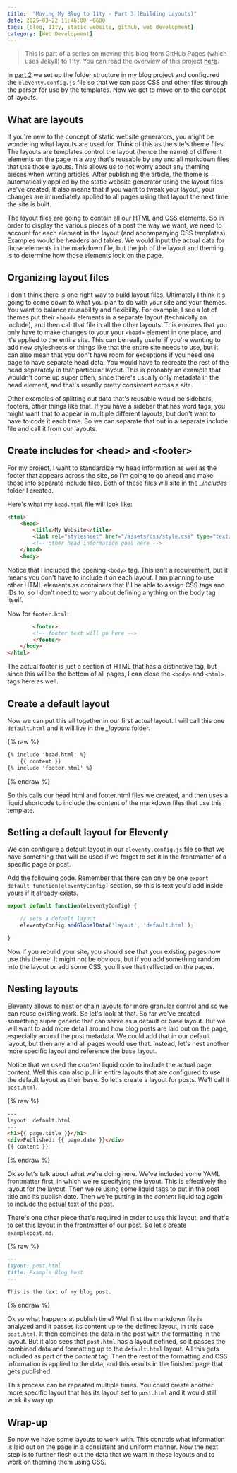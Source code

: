```yaml
---
title:  "Moving My Blog to 11ty - Part 3 (Building Layouts)"
date: 2025-03-22 11:46:00 -0600
tags: [blog, 11ty, static website, github, web development]
category: [Web Development]
---
```


> This is part of a series on moving this blog from GitHub Pages (which uses Jekyll) to 11ty. You can read the overview of this project [here](https://jasontenpenny.com/posts/move-blog-to-11ty-prologue/).

In [part 2](https://jasontenpenny.com/posts/move-blog-to-11ty-pt2) we set up the folder structure in my blog project and configured the `eleventy.config.js` file so that we can pass CSS and other files through the parser for use by the templates. Now we get to move on to the concept of layouts.

## What are layouts

If you're new to the concept of static website generators, you might be wondering what layouts are used for. Think of this as the site's theme files. The layouts are templates control the layout (hence the name) of different elements on the page in a way that's reusable by any and all markdown files that use those layouts. This allows us to not worry about any theming pieces when writing articles. After publishing the article, the theme is automatically applied by the static website generator using the layout files we've created. It also means that if you want to tweak your layout, your changes are immediately applied to all pages using that layout the next time the site is built.

The layout files are going to contain all our HTML and CSS elements. So in order to display the various pieces of a post the way we want, we need to account for each element in the layout (and accompanying CSS templates). Examples would be headers and tables. We would input the actual data for those elements in the markdown file, but the job of the layout and theming is to determine how those elements look on the page.

## Organizing layout files

I don't think there is one right way to build layout files. Ultimately I think it's going to come down to what you plan to do with your site and your themes. You want to balance reusability and flexibility. For example, I see a lot of themes put their `<head>` elements in a separate layout (technically an include), and then call that file in all the other layouts. This ensures that you only have to make changes to your your `<head>` element in one place, and it's applied to the entire site. This can be really useful if you're wanting to add new stylesheets or things like that the entire site needs to use, but it can also mean that you don't have room for exceptions if you need one page to have separate head data. You would have to recreate the rest of the head separately in that particular layout. This is probably an example that wouldn't come up super often, since there's usually only metadata in the head element, and that's usually pretty consistent across a site.

Other examples of splitting out data that's reusable would be sidebars, footers, other things like that. If you have a sidebar that has word tags, you might want that to appear in multiple different layouts, but don't want to have to code it each time. So we can separate that out in a separate include file and call it from our layouts.

## Create includes for \<head\> and \<footer\>

For my project, I want to standardize my head information as well as the footer that appears across the site, so I'm going to go ahead and make those into separate include files. Both of these files will site in the *_includes* folder I created.

Here's what my `head.html` file will look like:

```html
<html>
    <head>
        <title>My Website</title>
        <link rel="stylesheet" href="/assets/css/style.css" type="text/css" />
        <!-- other head information goes here -->
    </head>
    <body>
```

Notice that I included the opening `<body>` tag. This isn't a requirement, but it means you don't have to include it on each layout. I am planning to use other HTML elements as containers that I'll be able to assign CSS tags and IDs to, so I don't need to worry about defining anything on the body tag itself.

Now for `footer.html`:

```html
        <footer>
        <!-- footer text will go here -->
        </footer>
    </body>
</html>
```

The actual footer is just a section of HTML that has a distinctive tag, but since this will be the bottom of all pages, I can close the `<body>` and `<html>` tags here as well.

## Create a default layout

Now we can put this all together in our first actual layout. I will call this one `default.html` and it will live in the *_layouts* folder.

{% raw %}

```html
{% include 'head.html' %}
    {{ content }}
{% include 'footer.html' %}
```

{% endraw %}

So this calls our head.html and footer.html files we created, and then uses a liquid shortcode to include the content of the markdown files that use this template.

## Setting a default layout for Eleventy

We can configure a default layout in our `eleventy.config.js` file so that we have something that will be used if we forget to set it in the frontmatter of a specific page or post.

Add the following code. Remember that there can only be one `export default function(eleventyConfig)` section, so this is text you'd add inside yours if it already exists.

```js
export default function(eleventyConfig) {

    // sets a default layout
    eleventyConfig.addGlobalData('layout', 'default.html');

}
```

Now if you rebuild your site, you should see that your existing pages now use this theme. It might not be obvious, but if you add something random into the layout or add some CSS, you'll see that reflected on the pages.

## Nesting layouts

Eleventy allows to nest or [chain layouts](https://www.11ty.dev/docs/layout-chaining/) for more granular control and so we can reuse existing work. So let's look at that. So far we've created something super generic that can serve as a default or base layout. But we will want to add more detail around how blog posts are laid out on the page, especially around the post metadata. We could add that in our default layout, but then any and all pages would use that. Instead, let's nest another more specific layout and reference the base layout.

Notice that we used the *content* liquid code to include the actual page content. Well this can also pull in entire layouts that are configured to use the default layout as their base. So let's create a layout for posts. We'll call it `post.html`.

{% raw %}

```html
---
layout: default.html
---
<h1>{{ page.title }}</h1>
<div>Published: {{ page.date }}</div>
{{ content }}
```

{% endraw %}

Ok so let's talk about what we're doing here. We've included some YAML frontmatter first, in which we're specifying the layout. This is effectively the layout for the layout. Then we're using some liquid tags to put in the post title and its publish date. Then we're putting in the *content* liquid tag again to include the actual text of the post.

There's one other piece that's required in order to use this layout, and that's to set this layout in the frontmatter of our post. So let's create `examplepost.md`.

{% raw %}

```md
---
layout: post.html
title: Example Blog Post
---

This is the text of my blog post.
```

{% endraw %}

Ok so what happens at publish time? Well first the markdown file is analyzed and it passes its content up to the defined layout, in this case `post.html`. It then combines the data in the post with the formatting in the layout. But it also sees that `post.html` has a layout defined, so it passes the combined data and formatting up to the `default.html` layout. All this gets included as part of the *content* tag. Then the rest of the formatting and CSS information is applied to the data, and this results in the finished page that gets published.

This process can be repeated multiple times. You could create another more specific layout that has its layout set to `post.html` and it would still work its way up.

## Wrap-up

So now we have some layouts to work with. This controls what information is laid out on the page in a consistent and uniform manner. Now the next step is to further flesh out the data that we want in these layouts and to work on theming them using CSS.
